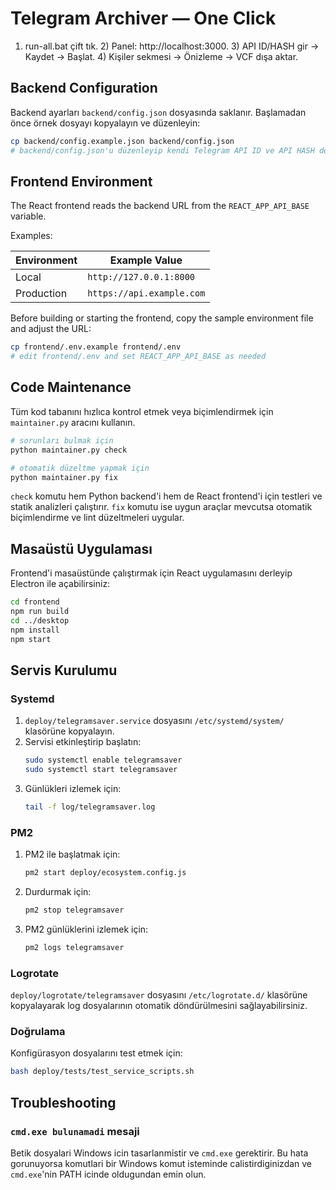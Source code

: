 # Telegram Archiver — One Click
1) run-all.bat çift tık. 2) Panel: http://localhost:3000. 3) API ID/HASH gir → Kaydet → Başlat. 4) Kişiler sekmesi → Önizleme → VCF dışa aktar.

## Backend Configuration

Backend ayarları `backend/config.json` dosyasında saklanır. Başlamadan önce örnek dosyayı kopyalayın ve düzenleyin:

```bash
cp backend/config.example.json backend/config.json
# backend/config.json'u düzenleyip kendi Telegram API ID ve API HASH değerlerinizi girin
```

## Frontend Environment

The React frontend reads the backend URL from the `REACT_APP_API_BASE` variable.

Examples:

| Environment | Example Value |
|-------------|---------------|
| Local       | `http://127.0.0.1:8000` |
| Production  | `https://api.example.com` |

Before building or starting the frontend, copy the sample environment file and adjust the URL:

```bash
cp frontend/.env.example frontend/.env
# edit frontend/.env and set REACT_APP_API_BASE as needed
```

## Code Maintenance

Tüm kod tabanını hızlıca kontrol etmek veya biçimlendirmek için `maintainer.py` aracını kullanın.

```bash
# sorunları bulmak için
python maintainer.py check

# otomatik düzeltme yapmak için
python maintainer.py fix
```

`check` komutu hem Python backend'i hem de React frontend'i için testleri ve statik analizleri çalıştırır. `fix` komutu ise uygun araçlar mevcutsa otomatik biçimlendirme ve lint düzeltmeleri uygular.

## Masaüstü Uygulaması

Frontend'i masaüstünde çalıştırmak için React uygulamasını derleyip Electron ile açabilirsiniz:

```bash
cd frontend
npm run build
cd ../desktop
npm install
npm start
```

## Servis Kurulumu

### Systemd
1. `deploy/telegramsaver.service` dosyasını `/etc/systemd/system/` klasörüne kopyalayın.
2. Servisi etkinleştirip başlatın:
   ```bash
   sudo systemctl enable telegramsaver
   sudo systemctl start telegramsaver
   ```
3. Günlükleri izlemek için:
   ```bash
   tail -f log/telegramsaver.log
   ```

### PM2
1. PM2 ile başlatmak için:
   ```bash
   pm2 start deploy/ecosystem.config.js
   ```
2. Durdurmak için:
   ```bash
   pm2 stop telegramsaver
   ```
3. PM2 günlüklerini izlemek için:
   ```bash
   pm2 logs telegramsaver
   ```

### Logrotate
`deploy/logrotate/telegramsaver` dosyasını `/etc/logrotate.d/` klasörüne kopyalayarak log dosyalarının otomatik döndürülmesini sağlayabilirsiniz.

### Doğrulama
Konfigürasyon dosyalarını test etmek için:
```bash
bash deploy/tests/test_service_scripts.sh
```

## Troubleshooting

### `cmd.exe bulunamadi` mesaji

Betik dosyalari Windows icin tasarlanmistir ve `cmd.exe` gerektirir. Bu hata gorunuyorsa komutlari bir Windows komut isteminde calistirdiginizdan ve `cmd.exe`'nin PATH icinde oldugundan emin olun.
